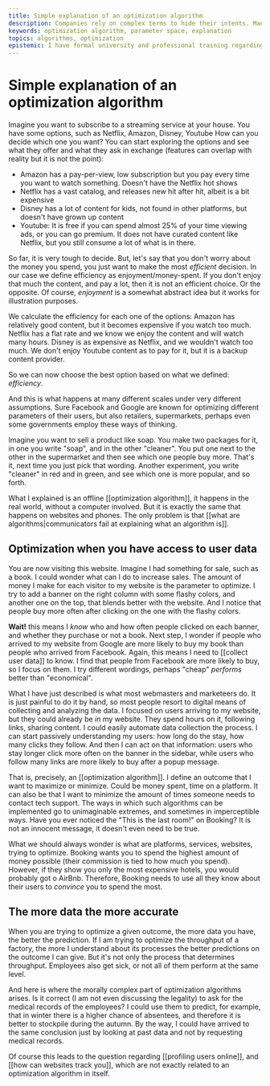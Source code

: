 ```yaml
---
title: Simple explanation of an optimization algorithm
description: Companies rely on complex terms to hide their intents. Many of our daily decisions are based on algorithms, so let's debunk some myths
keywords: optimization algorithm, parameter space, explanation
topics: algorithms, optimization
epistemic: I have formal university and professional training regarding optimization problems. Attempting simplifying the topics is a new approach.
---
```

# Simple explanation of an optimization algorithm
Imagine you want to subscribe to a streaming service at your house. You have some options, such as Netflix, Amazon, Disney, Youtube How can you decide which one you want? You can start exploring the options and see what they offer and what they ask in exchange (features can overlap with reality but it is not the point): 

- Amazon has a pay-per-view, low subscription but you pay every time you want to watch something. Doesn't have the Netflix hot shows
- Netflix has a vast catalog, and releases new hit after hit, albeit is a bit expensive
- Disney has a lot of content for kids, not found in other platforms, but doesn't have grown up content
- Youtube: It is free if you can spend almost 25% of your time viewing ads, or you can go premium. It does not have curated content like Netflix, but you still consume a lot of what is in there. 

So far, it is very tough to decide. But, let's say that you don't worry about the money you spend, you just want to make the most *efficient* decision. In our case we define efficiency as enjoyment/money-spent. If you don't enjoy that much the content, and pay a lot, then it is not an efficient choice. Or the opposite. Of course, *enjoyment* is a somewhat abstract idea but it works for illustration purposes. 

We calculate the efficiency for each one of the options: Amazon has relatively good content, but it becomes expensive if you watch too much. Netflix has a flat rate and we know we enjoy the content and will watch many hours. Disney is as expensive as Netflix, and we wouldn't watch too much. We don't enjoy Youtube content as to pay for it, but it is a backup content provider. 

So we can now choose the best option based on what we defined: *efficiency*. 

And this is what happens at many different scales under very different assumptions. Sure Facebook and Google are known for optimizing different parameters of their users, but also retailers, supermarkets, perhaps even some governments employ these ways of thinking. 

Imagine you want to sell a product like soap. You make two packages for it, in one you write "soap", and in the other "cleaner". You put one next to the other in the supermarket and then see which one people buy more. That's it, next time you just pick that wording. Another experiment, you write "cleaner" in red and in green, and see which one is more popular, and so forth. 

What I explained is an offline [[optimization algorithm]], it happens in the real world, without a computer involved. But it is exactly the same that happens on websites and phones. The only problem is that [[what are algorithms|communicators fail at explaining what an algorithm is]]. 

## Optimization when you have access to user data
You are now visiting this website. Imagine I had something for sale, such as a book. I could wonder what can I do to increase sales. The amount of money I make for each visitor to my website is the parameter to optimize. I try to add a banner on the right column with some flashy colors, and another one on the top, that blends better with the website. And I notice that people buy more often after clicking on the one with the flashy colors. 

**Wait!** this means I *know* who and how often people clicked on each banner, and whether they purchase or not a book. Next step, I wonder if people who arrived to my website from Google are more likely to buy my book than people who arrived from Facebook. Again, this means I need to [[collect user data]] to know. I find that people from Facebook are more likely to buy, so I focus on them. I try different wordings, perhaps "cheap" *performs* better than "economical". 

What I have just described is what most webmasters and marketeers do. It is just painful to do it by hand, so most people resort to digital means of collecting and analyzing the data. I focused on users arriving to my website, but they could already be *in* my website. They spend hours on it, following links, sharing content. I could easily automate data collection the process. I can start passively understanding my users: how long do the stay, how many clicks they follow. And then I can act on that information: users who stay longer click more often on the banner in the sidebar, while users who follow many links are more likely to buy after a popup message. 

That is, precisely, an [[optimization algorithm]]. I define an outcome that I want to maximize or minimize. Could be money spent, time on a platform. It can also be that I want to minimize the amount of times someone needs to contact tech support. The ways in which such algorithms can be implemented go to unimaginable extremes, and sometimes in imperceptible ways. Have you ever noticed the "This is the last room!" on Booking? It is not an innocent message, it doesn't even need to be true. 

What we should always wonder is what are platforms, services, websites, trying to optimize. Booking wants you to spend the highest amount of money possible (their commission is tied to how much you spend). However, if they show you only the most expensive hotels, you would probably got o AirBnb. Therefore, Booking needs to use all they know about their users to *convince* you to spend the most. 

## The more data the more accurate
When you are trying to optimize a given outcome, the more data you have, the better the prediction. If I am trying to optimize the throughput of a factory, the more I understand about its processes the better predictions on the outcome I can give. But it's not only the process that determines throughput. Employees also get sick, or not all of them perform at the same level. 

And here is where the morally complex part of optimization algorithms arises. Is it correct (I am not even discussing the legality) to ask for the medical records of the employees? I could use them to predict, for example, that in winter there is a higher chance of absentees, and therefore it is better to stockpile during the autumn. By the way, I could have arrived to the same conclusion just by looking at past data and not by requesting medical records. 

Of course this leads to the question regarding [[profiling users online]], and [[how can websites track you]], which are not exactly related to an optimization algorithm in itself. 